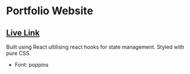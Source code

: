 # Portfolio Website
## [Live Link](https://joshuagohez.github.io/portfolio-website/)

Built using React ultilising react hooks for state management.
Styled with pure CSS.
- Font: poppins
